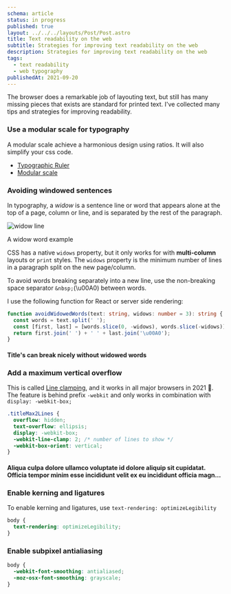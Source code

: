```yaml
---
schema: article
status: in progress
published: true
layout: ../../../layouts/Post/Post.astro
title: Text readability on the web
subtitle: Strategies for improving text readability on the web
description: Strategies for improving text readability on the web
tags:
  - text readability
  - web typography
publishedAt: 2021-09-20
---
```


The browser does a remarkable job of layouting text, but still has many missing pieces that exists are standard for printed text.
I've collected many tips and strategies for improving readability.

### Use a modular scale for typography

A modular scale achieve a harmonious design using ratios. It will also simplify your css code.

- [Typographic Ruler](https://type-scale.com/)
- [Modular scale](https://www.modularscale.com/)

### Avoiding windowed sentences

In typography, a _widow_ is a sentence line or word that appears alone at the top of a page, column or line,
and is separated by the rest of the paragraph.

<div class="pad4">

![widow line](/images/garden/web-typography/widow-example.png)

<figcaption>A widow word example</figcaption>

</div>

CSS has a native `widows` property, but it only works for with **multi-column** layouts or `print` styles.
The `widows` property is the minimum number of lines in a paragraph split on the new page/column.

To avoid words breaking separately into a new line, use the non-breaking space separator `&nbsp;`(\u00A0) between words.

I use the following function for React or server side rendering:

```ts
function avoidWidowedWords(text: string, widows: number = 3): string {
  const words = text.split(' ');
  const [first, last] = [words.slice(0, -widows), words.slice(-widows)];
  return first.join(' ') + ' ' + last.join('\u00A0');
}
```

<div class="item surface surface1 pad4 m-auto">
  <h4>Title's can break nicely without&nbsp;widowed&nbsp;words</h4>
</div>

### Add a maximum vertical overflow

This is called [Line clamping](https://caniuse.com/?search=line-clamp), and it works in all major browsers in 2021 🥰.
The feature is behind prefix `-webkit` and only works in combination with `display: -webkit-box;`

<style>
  .titleMax2Lines {
  overflow: hidden;
  text-overflow: ellipsis;
  display: -webkit-box;
  -webkit-line-clamp: 2; /* number of lines to show */
  -webkit-box-orient: vertical;
}
</style>

```css
.titleMax2Lines {
  overflow: hidden;
  text-overflow: ellipsis;
  display: -webkit-box;
  -webkit-line-clamp: 2; /* number of lines to show */
  -webkit-box-orient: vertical;
}
```

<div class="item surface surface1 pad4 m-auto">
  <h4 class="titleMax2Lines">Aliqua culpa dolore ullamco voluptate id dolore aliquip sit cupidatat. Officia tempor minim esse incididunt velit ex eu incididunt officia magna aute enim ex. Magna occaecat non deserunt Lorem occaecat sit voluptate adipisicing et culpa anim deserunt. Nisi voluptate magna aliqua excepteur ex adipisicing. Est sunt Lorem pariatur velit veniam anim veniam et excepteur cillum consectetur excepteur.</h4>
</div>

### Enable kerning and ligatures

To enable kerning and ligatures, use `text-rendering: optimizeLegibility`

```css
body {
  text-rendering: optimizeLegibility;
}
```

### Enable subpixel antialiasing

```css
body {
  -webkit-font-smoothing: antialiased;
  -moz-osx-font-smoothing: grayscale;
}
```
